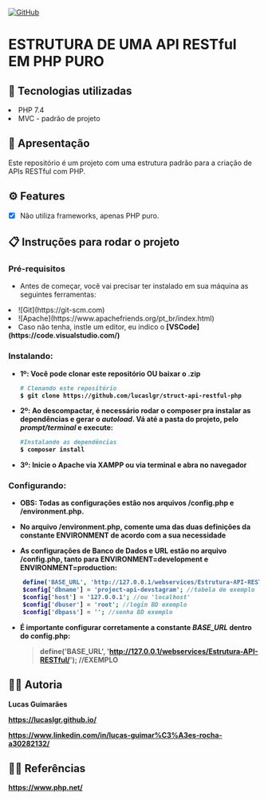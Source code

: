 <a href="./LICENSE">![GitHub](https://img.shields.io/badge/license-MIT-green)</a>

# ESTRUTURA DE UMA API RESTful EM PHP PURO

## :rocket: Tecnologias utilizadas

<li>PHP 7.4</li>
<li>MVC - padrão de projeto </li>

## :loudspeaker: Apresentação

Este repositório é um projeto com uma estrutura padrão para a criação de APIs RESTful com PHP.

## ⚙ Features

- [x] Não utiliza frameworks, apenas PHP puro.

## :clipboard: Instruções para rodar o projeto

### Pré-requisitos

- Antes de começar, você vai precisar ter instalado em sua máquina as seguintes ferramentas:

<li>![Git](https://git-scm.com)</li>
<li>![Apache](https://www.apachefriends.org/pt_br/index.html)</li>
<li>Caso não tenha, instle um editor, eu indico o <b>[VSCode](https://code.visualstudio.com/)</li>

### Instalando:

- 1º: Você pode clonar este repositório OU baixar o .zip
  
  ```bash
  # Clonando este repositório
  $ git clone https://github.com/lucaslgr/struct-api-restful-php
  ```

- 2º: Ao descompactar, é necessário rodar o **composer** pra instalar as dependências e gerar o *autoload*.
  Vá até a pasta do projeto, pelo *prompt/terminal* e execute:
  
  ```bash
  #Instalando as dependências
  $ composer install      
  ```

- 3º: Inicie o Apache via XAMPP ou via terminal e abra no navegador

### Configurando:

- OBS: Todas as **configurações** estão nos arquivos **/config.php** e **/environment.php**.

- No arquivo **/environment.php**, comente uma das duas definições da constante **ENVIRONMENT** de acordo com a sua necessidade

- As configurações de Banco de Dados e URL estão no arquivo **/config.php**, tanto para **ENVIRONMENT=development** e **ENVIRONMENT=production**:

```php
    define('BASE_URL', 'http://127.0.0.1/webservices/Estrutura-API-RESTful/'); //Configurar corretamente a BASE_URL de acordo com o local onde vai ser alocado o projeto
    $config['dbname'] = 'project-api-devstagram'; //tabela de exemplo
    $config['host'] = '127.0.0.1'; //ou 'localhost'
    $config['dbuser'] = 'root'; //login BD exemplo
    $config['dbpass'] = ''; //senha BD exemplo
```

- É importante configurar corretamente a constante *BASE_URL* dentro do **config.php**:
  
  > define('BASE_URL', 'http://127.0.0.1/webservices/Estrutura-API-RESTful/'); //EXEMPLO 

## :man_technologist: Autoria

Lucas Guimarães

https://lucaslgr.github.io/

https://www.linkedin.com/in/lucas-guimar%C3%A3es-rocha-a30282132/

## :male_detective: Referências

https://www.php.net/
